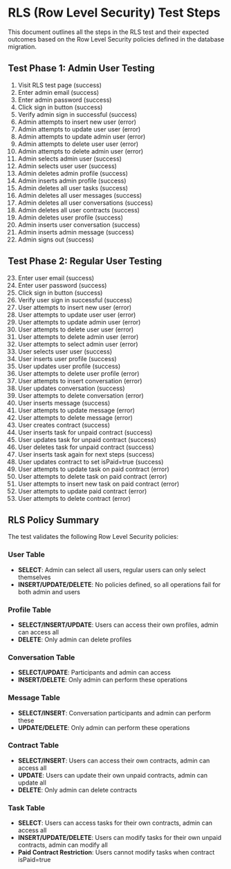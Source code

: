 # RLS (Row Level Security) Test Steps

This document outlines all the steps in the RLS test and their expected outcomes based on the Row Level Security policies defined in the database migration.

## Test Phase 1: Admin User Testing

1. Visit RLS test page (success)
2. Enter admin email (success)
3. Enter admin password (success)
4. Click sign in button (success)
5. Verify admin sign in successful (success)
6. Admin attempts to insert new user (error)
7. Admin attempts to update user user (error)
8. Admin attempts to update admin user (error)
9. Admin attempts to delete user user (error)
10. Admin attempts to delete admin user (error)
11. Admin selects admin user (success)
12. Admin selects user user (success)
13. Admin deletes admin profile (success)
14. Admin inserts admin profile (success)
15. Admin deletes all user tasks (success)
16. Admin deletes all user messages (success)
17. Admin deletes all user conversations (success)
18. Admin deletes all user contracts (success)
19. Admin deletes user profile (success)
20. Admin inserts user conversation (success)
21. Admin inserts admin message (success)
22. Admin signs out (success)

## Test Phase 2: Regular User Testing

23. Enter user email (success)
24. Enter user password (success)
25. Click sign in button (success)
26. Verify user sign in successful (success)
27. User attempts to insert new user (error)
28. User attempts to update user user (error)
29. User attempts to update admin user (error)
30. User attempts to delete user user (error)
31. User attempts to delete admin user (error)
32. User attempts to select admin user (error)
33. User selects user user (success)
34. User inserts user profile (success)
35. User updates user profile (success)
36. User attempts to delete user profile (error)
37. User attempts to insert conversation (error)
38. User updates conversation (success)
39. User attempts to delete conversation (error)
40. User inserts message (success)
41. User attempts to update message (error)
42. User attempts to delete message (error)
43. User creates contract (success)
44. User inserts task for unpaid contract (success)
45. User updates task for unpaid contract (success)
46. User deletes task for unpaid contract (success)
47. User inserts task again for next steps (success)
48. User updates contract to set isPaid=true (success)
49. User attempts to update task on paid contract (error)
50. User attempts to delete task on paid contract (error)
51. User attempts to insert new task on paid contract (error)
52. User attempts to update paid contract (error)
53. User attempts to delete contract (error)

## RLS Policy Summary

The test validates the following Row Level Security policies:

### User Table
- **SELECT**: Admin can select all users, regular users can only select themselves
- **INSERT/UPDATE/DELETE**: No policies defined, so all operations fail for both admin and users

### Profile Table
- **SELECT/INSERT/UPDATE**: Users can access their own profiles, admin can access all
- **DELETE**: Only admin can delete profiles

### Conversation Table
- **SELECT/UPDATE**: Participants and admin can access
- **INSERT/DELETE**: Only admin can perform these operations

### Message Table
- **SELECT/INSERT**: Conversation participants and admin can perform these
- **UPDATE/DELETE**: Only admin can perform these operations

### Contract Table
- **SELECT/INSERT**: Users can access their own contracts, admin can access all
- **UPDATE**: Users can update their own unpaid contracts, admin can update all
- **DELETE**: Only admin can delete contracts

### Task Table
- **SELECT**: Users can access tasks for their own contracts, admin can access all
- **INSERT/UPDATE/DELETE**: Users can modify tasks for their own unpaid contracts, admin can modify all
- **Paid Contract Restriction**: Users cannot modify tasks when contract isPaid=true
